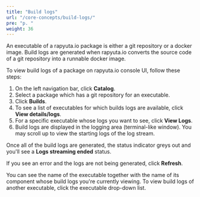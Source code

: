```yaml
---
title: "Build logs"
url: "/core-concepts/build-logs/"
pre: "p. "
weight: 36
---
```


An executable of a rapyuta.io package is either a git repository or a docker image.
Build logs are generated when rapyuta.io converts the source code of a git repository
into a runnable docker image.

To view build logs of a package on rapyuta.io console UI, follow these steps:

1. On the left navigation bar, click **Catalog**.
2. Select a package which has a git repository for an executable.
3. Click **Builds**.
4. To see a list of executables for which builds logs are available, click **View details/logs**.
5. For a specific executable whose logs you want to see, click **View Logs**.
6. Build logs are displayed in the logging area (terminal-like window). You may scroll up to view the starting logs of the log stream.

Once all of the build logs are generated, the status indicator greys out and
you'll see a **Logs streaming ended** status.

If you see an error and the logs are not being generated, click **Refresh**.

You can see the name of the executable together with the name of its component
whose build logs you're currently viewing. To view build logs of another executable,
click the executable drop-down list.
